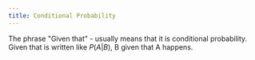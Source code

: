 ```yaml
---
title: Conditional Probability
---
```

The phrase "Given that" - usually means that it is conditional probability. Given that is written like $P(A | B)$, B given that A happens.
<!--ID: 1724603671346-->
